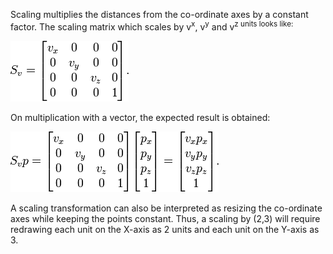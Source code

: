 Scaling multiplies the distances from the co-ordinate axes by a constant factor. The scaling matrix which scales by v<sup>x</sup>, v<sup>y</sup> and v<sup>z</sub> units looks like:

<img src="images/scaling-matrix.png">  

On multiplication with a vector, the expected result is obtained:

<img src="images/point_scaling.png">  

A scaling transformation can also be interpreted as resizing the co-ordinate axes while keeping the points constant. Thus, a scaling by (2,3) will require redrawing each unit on the X-axis as 2 units and each unit on the Y-axis as 3.
